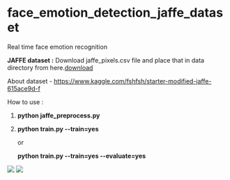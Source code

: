 # face_emotion_detection_jaffe_dataset
Real time face emotion recognition

**JAFFE dataset :** Download jaffe_pixels.csv file and place that in data directory from here.[download](
https://www.kaggle.com/ankur133047/modified-jaffe-facial-expression-dataset)

About dataset - https://www.kaggle.com/fshfsh/starter-modified-jaffe-615ace9d-f

How to use :
  1.  **python jaffe_preprocess.py**
  2.  **python train.py --train=yes**
  
      or
      
      **python train.py --train=yes --evaluate=yes**

![](master/Info/jaffe1.png)
![](master/Info/jaffe.png)
